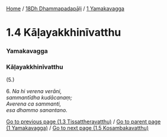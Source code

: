 
[Home](/) / [18Dh Dhammapadapāḷi](../../18Dh.md) / [1 Yamakavagga](../1.md)

# 1.4 Kāḷayakkhinīvatthu

### Yamakavagga

### Kāḷayakkhinīvatthu

(5.)

6\. _Na hi verena verāni,_  
_sammantīdha kudācanaṃ;_  
_Averena ca sammanti,_  
_esa dhammo sanantano._  


[Go to previous page (1.3 Tissattheravatthu)](1.3.md) / [Go to parent page (1 Yamakavagga)](../1.md) / [Go to next page (1.5 Kosambakavatthu)](1.5.md)


